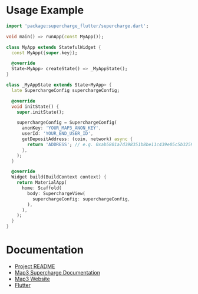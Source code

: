 # Usage Example

```dart
import 'package:supercharge_flutter/supercharge.dart';

void main() => runApp(const MyApp());

class MyApp extends StatefulWidget {
  const MyApp({super.key});

  @override
  State<MyApp> createState() => _MyAppState();
}

class _MyAppState extends State<MyApp> {
  late SuperchargeConfig superchargeConfig;

  @override
  void initState() {
    super.initState();

    superchargeConfig = SuperchargeConfig(
      anonKey: 'YOUR_MAP3_ANON_KEY',
      userId: 'YOUR_END_USER_ID',
      getDepositAddress: (coin, network) async {
        return 'ADDRESS'; // e.g. 0xab5801a7d398351b8be11c439e05c5b3259aec9b
      },
    );
  }

  @override
  Widget build(BuildContext context) {
    return MaterialApp(
      home: Scaffold(
        body: SuperchargeView(
          superchargeConfig: superchargeConfig,
        ),
      ),
    );
  }
}
```

# Documentation

 * [Project README](../README.md)
 * [Map3 Supercharge Documentation](https://map3.xyz/docs/supercharge)
 * [Map3 Website](https://map3.xyz)
 * [Flutter](https://docs.flutter.dev/)